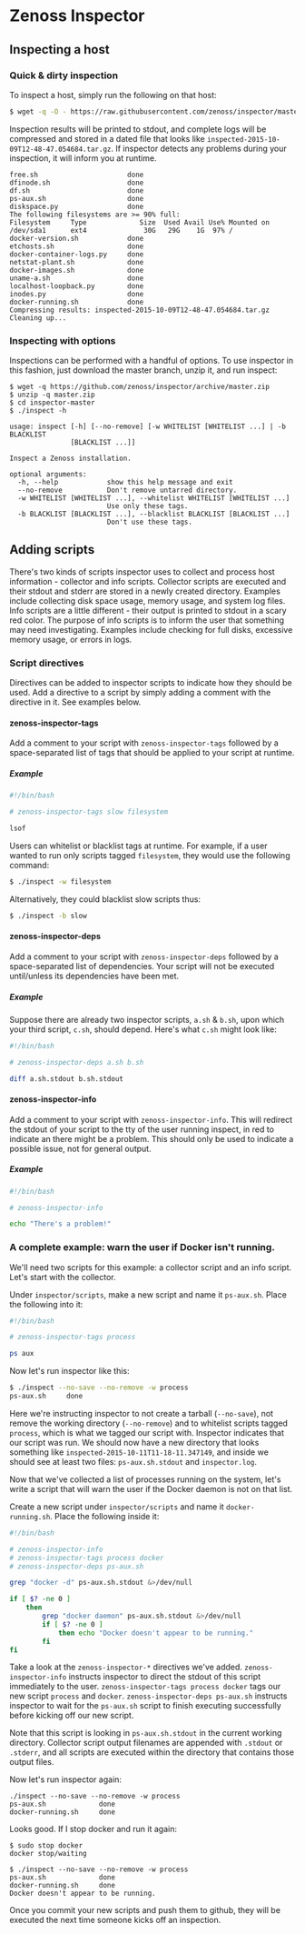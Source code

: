 # Zenoss Inspector

## Inspecting a host

### Quick & dirty inspection
To inspect a host, simply run the following on that host:

```bash
$ wget -q -O - https://raw.githubusercontent.com/zenoss/inspector/master/bootstrap.sh | sudo sh
```

Inspection results will be printed to stdout, and complete logs will be compressed and stored in
a dated file that looks like ```inspected-2015-10-09T12-48-47.054684.tar.gz```. If inspector detects
any problems during your inspection, it will inform you at runtime.

```
free.sh                      done
dfinode.sh                   done
df.sh                        done
ps-aux.sh                    done
diskspace.py                 done
The following filesystems are >= 90% full:
Filesystem     Type             Size  Used Avail Use% Mounted on
/dev/sda1      ext4              30G   29G    1G  97% /
docker-version.sh            done
etchosts.sh                  done
docker-container-logs.py     done
netstat-plant.sh             done
docker-images.sh             done
uname-a.sh                   done
localhost-loopback.py        done
inodes.py                    done
docker-running.sh            done
Compressing results: inspected-2015-10-09T12-48-47.054684.tar.gz
Cleaning up...
```

### Inspecting with options
Inspections can be performed with a handful of options. To use inspector in this fashion, just
download the master branch, unzip it, and run inspect:

```
$ wget -q https://github.com/zenoss/inspector/archive/master.zip
$ unzip -q master.zip
$ cd inspector-master
$ ./inspect -h

usage: inspect [-h] [--no-remove] [-w WHITELIST [WHITELIST ...] | -b BLACKLIST
               [BLACKLIST ...]]

Inspect a Zenoss installation.

optional arguments:
  -h, --help            show this help message and exit
  --no-remove           Don't remove untarred directory.
  -w WHITELIST [WHITELIST ...], --whitelist WHITELIST [WHITELIST ...]
                        Use only these tags.
  -b BLACKLIST [BLACKLIST ...], --blacklist BLACKLIST [BLACKLIST ...]
                        Don't use these tags.
```

## Adding scripts
There's two kinds of scripts inspector uses to collect and process host information - collector
and info scripts. Collector scripts are executed and their stdout and stderr are stored in a
newly created directory. Examples include collecting disk space usage, memory usage, and system log
files. Info scripts are a little different - their output is printed to stdout in a scary red color.
The purpose of info scripts is to inform the user that something may need investigating. Examples
include checking for full disks, excessive memory usage, or errors in logs.

### Script directives
Directives can be added to inspector scripts to indicate how they should be used. Add a directive to a script
by simply adding a comment with the directive in it. See examples below.

#### zenoss-inspector-tags
Add a comment to your script with ```zenoss-inspector-tags``` followed by a space-separated list of
tags that should be applied to your script at runtime.

##### Example
```bash
#!/bin/bash

# zenoss-inspector-tags slow filesystem

lsof
```

Users can whitelist or blacklist tags at runtime. For example, if a user wanted to run only scripts
tagged ```filesystem```, they would use the following command:

```bash
$ ./inspect -w filesystem
```

Alternatively, they could blacklist slow scripts thus:

```bash
$ ./inspect -b slow
```

#### zenoss-inspector-deps
Add a comment to your script with ```zenoss-inspector-deps``` followed by a space-separated list of
dependencies. Your script will not be executed until/unless its dependencies have been met.

##### Example
Suppose there are already two inspector scripts, ```a.sh``` & ```b.sh```, upon which your third
script, ```c.sh```, should depend. Here's what ```c.sh``` might look like:

```bash
#!/bin/bash

# zenoss-inspector-deps a.sh b.sh

diff a.sh.stdout b.sh.stdout
```

#### zenoss-inspector-info
Add a comment to your script with ```zenoss-inspector-info```. This will redirect the stdout of your
script to the tty of the user running inspect, in red to indicate an there might be a problem. This
should only be used to indicate a possible issue, not for general output.

##### Example
```bash
#!/bin/bash

# zenoss-inspector-info

echo "There's a problem!"
```

### A complete example: warn the user if Docker isn't running.

We'll need two scripts for this example: a collector script and an info script. Let's start with
the collector.

Under ```inspector/scripts```, make a new script and name it ```ps-aux.sh```. Place the following
into it:

```bash
#!/bin/bash

# zenoss-inspector-tags process

ps aux
```

Now let's run inspector like this:

```bash
$ ./inspect --no-save --no-remove -w process
ps-aux.sh     done
```

Here we're instructing inspector to not create a tarball (```--no-save```), not remove the
working directory (```--no-remove```) and to whitelist scripts tagged ```process```, which is what we
tagged our script with. Inspector indicates that our script was run. We should now have a new
directory that looks something like ```inspected-2015-10-11T11-18-11.347149```, and inside we should
see at least two files: ```ps-aux.sh.stdout``` and ```inspector.log```.

Now that we've collected a list of processes running on the system, let's write a script that will
warn the user if the Docker daemon is not on that list.

Create a new script under ```inspector/scripts``` and name it ```docker-running.sh```. Place the
following inside it:

```bash
#!/bin/bash

# zenoss-inspector-info
# zenoss-inspector-tags process docker
# zenoss-inspector-deps ps-aux.sh

grep "docker -d" ps-aux.sh.stdout &>/dev/null

if [ $? -ne 0 ]
    then
        grep "docker daemon" ps-aux.sh.stdout &>/dev/null
        if [ $? -ne 0 ]
            then echo "Docker doesn't appear to be running."
        fi
fi
```

Take a look at the ```zenoss-inspector-*``` directives we've added. ```zenoss-inspector-info``` instructs
inspector to direct the stdout of this script immediately to the user.
```zenoss-inspector-tags process docker``` tags our new script ```process``` and ```docker```.
```zenoss-inspector-deps ps-aux.sh``` instructs inspector to wait for the ```ps-aux.sh``` script
to finish executing successfully before kicking off our new script.

Note that this script is looking in ```ps-aux.sh.stdout``` in the current working directory. Collector
script output filenames are appended with ```.stdout``` or ```.stderr```, and all scripts are executed
within the directory that contains those output files.

Now let's run inspector again:
```
./inspect --no-save --no-remove -w process
ps-aux.sh             done
docker-running.sh     done
```

Looks good. If I stop docker and run it again:

```
$ sudo stop docker
docker stop/waiting

$ ./inspect --no-save --no-remove -w process
ps-aux.sh             done
docker-running.sh     done
Docker doesn't appear to be running.
```

Once you commit your new scripts and push them to github, they will be executed the next time
someone kicks off an inspection.
